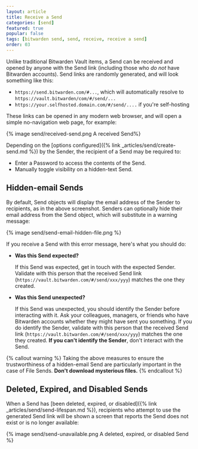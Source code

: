 ```yaml
---
layout: article
title: Receive a Send
categories: [send]
featured: true
popular: false
tags: [bitwarden send, send, receive, receive a send]
order: 03
---
```


Unlike traditional Bitwarden Vault items, a Send can be received and opened by anyone with the Send link (including those who *do not* have Bitwarden accounts). Send links are randomly generated, and will look something like this:

- `https://send.bitwarden.com/#...`, which will automatically resolve to `https://vault.bitwarden/com/#/send/...`
- `https://your.selfhosted.domain.com/#/send/....` if you're self-hosting

These links can be opened in any modern web browser, and will open a simple no-navigation web page, for example:

{% image send/received-send.png A received Send%}

Depending on the [options configured]({% link _articles/send/create-send.md %}) by the Sender, the recipient of a Send may be required to:

- Enter a Password to access the contents of the Send.
- Manually toggle visibility on a hidden-text Send.

## Hidden-email Sends

By default, Send objects will display the email address of the Sender to recipients, as in the above screenshot. Senders can optionally hide their email address from the Send object, which will substitute in a warning message:

{% image send/send-email-hidden-file.png %}

If you receive a Send with this error message, here's what you should do:

- **Was this Send expected?**

   If this Send was expected, get in touch with the expected Sender. Validate with this person that the received Send link (`https://vault.bitwarden.com/#/send/xxx/yyy`) matches the one they created.
- **Was this Send unexpected?**

   If this Send was unexpected, you should identify the Sender before interacting with it. Ask your colleagues, managers, or friends who have Bitwarden accounts whether they might have sent you something. If you do identify the Sender, validate with this person that the received Send link (`https://vault.bitwarden.com/#/send/xxx/yyy`) matches the one they created. **If you can't identify the Sender**, don't interact with the Send.

{% callout warning %}
Taking the above measures to ensure the trustworthiness of a hidden-email Send are particularly important in the case of File Sends. **Don't download mysterious files.**
{% endcallout %}

## Deleted, Expired, and Disabled Sends

When a Send has [been deleted, expired, or disabled]({% link _articles/send/send-lifespan.md %}), recipients who attempt to use the generated Send link will be shown a screen that reports the Send does not exist or is no longer available:

{% image send/send-unavailable.png A deleted, expired, or disabled Send %}
